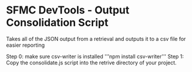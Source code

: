 # SFMC DevTools - Output Consolidation Script
Takes all of the JSON output from a retrieval and outputs it to a csv file for easier reporting

Step 0: make sure csv-writer is installed '''npm install csv-writer'''
Step 1: Copy the consolidate.js script into the retrive directory of your project.
